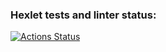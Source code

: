 ### Hexlet tests and linter status:
[![Actions Status](https://github.com/newzavod/frontend-project-lvl1/workflows/hexlet-check/badge.svg)](https://github.com/newzavod/frontend-project-lvl1/actions)